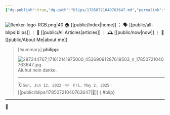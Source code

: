 ```yaml
---
{"dg-publish":true,"dg-path":"blips/17850721040763647.md","permalink":"/blips/17850721040763647/","title":"philipp on instagram @ 2022-06-12","created":"2022-06-12T16:00:00","updated":"2025-05-02T17:43:07"}
---
```



<div class="transclusion internal-embed is-loaded"><div class="markdown-embed">




![flenker-logo-RGB.png|40](/img/user/attachments/flenker-logo-RGB.png)
🏠 [[public/Index\|home]]  ⋮ 🗣️ [[public/all-blips\|blips]] ⋮  📝 [[public/All Articles\|articles]]  ⋮ 🕰️ [[public/now\|now]] ⋮ 🪪 [[public/About Me\|about me]]


</div></div>


> [!summary] **philipp**:
>
> ![287244767_171612141975000_45369091287619503_n_17850721040763647.jpg](/img/user/attachments/287244767_171612141975000_45369091287619503_n_17850721040763647.jpg)
> Aluhut nein danke.
> - - -
>
> 🗓️ <code>Sun, Jun 12, 2022</code>  · ✏️ <code> Fri, May 2, 2025</code>  · [[public/blips/17850721040763647\|🔗]]
{ #blip}


- - -

 👾
